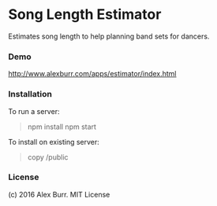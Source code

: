 # Song Length Estimator #

Estimates song length to help planning band sets for dancers.

### Demo

http://www.alexburr.com/apps/estimator/index.html

### Installation

To run a server:
> npm install
> npm start

To install on existing server:
> copy /public

### License

(c) 2016 Alex Burr. MIT License
